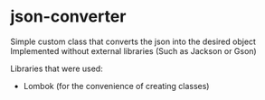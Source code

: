 # json-converter

Simple custom class that converts the json into the desired object
Implemented without external libraries (Such as Jackson or Gson)


Libraries that were used:
- Lombok (for the convenience of creating classes)